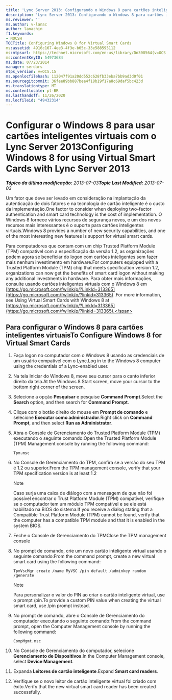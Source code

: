 ```yaml
---
title: 'Lync Server 2013: Configurando o Windows 8 para cartões inteligentes virtuais'
description: 'Lync Server 2013: Configurando o Windows 8 para cartões inteligentes virtuais.'
ms.reviewer: ''
ms.author: v-lanac
author: lanachin
f1.keywords:
- NOCSH
TOCTitle: Configuring Windows 8 for Virtual Smart Cards
ms:assetid: 4916c167-4ee3-4f3e-b65c-33e588595112
ms:mtpsurl: https://technet.microsoft.com/en-us/library/Dn308564(v=OCS.15)
ms:contentKeyID: 54973684
ms.date: 07/23/2014
manager: serdars
mtps_version: v=OCS.15
ms.openlocfilehash: 112047f91a20dd552c628fb33eba7bb9ad3d0f01
ms.sourcegitcommit: 36fee89bb887bea4f18b19f17a8c69daf5bc423d
ms.translationtype: MT
ms.contentlocale: pt-BR
ms.lasthandoff: 11/26/2020
ms.locfileid: "49432314"
---
```

# <a name="configuring-windows-8-for-using-virtual-smart-cards-with-lync-server-2013"></a><span data-ttu-id="b3317-103">Configurar o Windows 8 para usar cartões inteligentes virtuais com o Lync Server 2013</span><span class="sxs-lookup"><span data-stu-id="b3317-103">Configuring Windows 8 for using Virtual Smart Cards with Lync Server 2013</span></span>

<div data-xmlns="http://www.w3.org/1999/xhtml">

<div class="topic" data-xmlns="http://www.w3.org/1999/xhtml" data-msxsl="urn:schemas-microsoft-com:xslt" data-cs="https://msdn.microsoft.com/">

<div data-asp="https://msdn2.microsoft.com/asp">



</div>

<div id="mainSection">

<div id="mainBody"><span data-ttu-id="b3317-104">

<span> </span></span><span class="sxs-lookup"><span data-stu-id="b3317-104">

<span> </span></span></span>

<span data-ttu-id="b3317-105">_**Tópico da última modificação:** 2013-07-03_</span><span class="sxs-lookup"><span data-stu-id="b3317-105">_**Topic Last Modified:** 2013-07-03_</span></span>

<span data-ttu-id="b3317-106">Um fator que deve ser levado em consideração na implantação da autenticação de dois fatores e na tecnologia de cartão inteligente é o custo da implementação.</span><span class="sxs-lookup"><span data-stu-id="b3317-106">One factor to consider when deploying two-factor authentication and smart card technology is the cost of implementation.</span></span> <span data-ttu-id="b3317-107">O Windows 8 fornece vários recursos de segurança novos, e um dos novos recursos mais interessantes é o suporte para cartões inteligentes virtuais.</span><span class="sxs-lookup"><span data-stu-id="b3317-107">Windows 8 provides a number of new security capabilities, and one of the most interesting new features is support for virtual smart cards.</span></span>

<span data-ttu-id="b3317-108">Para computadores que contam com um chip Trusted Platform Module (TPM) compatível com a especificação da versão 1.2, as organizações podem agora se beneficiar do logon com cartões inteligentes sem fazer mais nenhum investimento em hardware.</span><span class="sxs-lookup"><span data-stu-id="b3317-108">For computers equipped with a Trusted Platform Module (TPM) chip that meets specification version 1.2, organizations can now get the benefits of smart card logon without making any additional investments in hardware.</span></span> <span data-ttu-id="b3317-109">Para obter mais informações, consulte usando cartões inteligentes virtuais com o Windows 8 em [https://go.microsoft.com/fwlink/p/?LinkId=313365](https://go.microsoft.com/fwlink/p/?linkid=313365) .</span><span class="sxs-lookup"><span data-stu-id="b3317-109">For more information, see Using Virtual Smart Cards with Windows 8 at [https://go.microsoft.com/fwlink/p/?LinkId=313365](https://go.microsoft.com/fwlink/p/?linkid=313365).</span></span>

<div>

## <a name="to-configure-windows-8-for-virtual-smart-cards"></a><span data-ttu-id="b3317-110">Para configurar o Windows 8 para cartões inteligentes virtuais</span><span class="sxs-lookup"><span data-stu-id="b3317-110">To Configure Windows 8 for Virtual Smart Cards</span></span>

1.  <span data-ttu-id="b3317-111">Faça logon no computador com o Windows 8 usando as credenciais de um usuário compatível com o Lync.</span><span class="sxs-lookup"><span data-stu-id="b3317-111">Log in to the Windows 8 computer using the credentials of a Lync-enabled user.</span></span>

2.  <span data-ttu-id="b3317-112">Na tela Iniciar do Windows 8, mova seu cursor para o canto inferior direito da tela.</span><span class="sxs-lookup"><span data-stu-id="b3317-112">At the Windows 8 Start screen, move your cursor to the bottom right corner of the screen.</span></span>

3.  <span data-ttu-id="b3317-113">Selecione a opção **Pesquisar** e pesquise **Command Prompt**.</span><span class="sxs-lookup"><span data-stu-id="b3317-113">Select the **Search** option, and then search for **Command Prompt**.</span></span>

4.  <span data-ttu-id="b3317-114">Clique com o botão direito do mouse em **Prompt de comando** e selecione **Executar como administrador**.</span><span class="sxs-lookup"><span data-stu-id="b3317-114">Right click on **Command Prompt**, and then select **Run as Administrator**.</span></span>

5.  <span data-ttu-id="b3317-115">Abra o Console de Gerenciamento do Trusted Platform Module (TPM) executando o seguinte comando:</span><span class="sxs-lookup"><span data-stu-id="b3317-115">Open the Trusted Platform Module (TPM) Management console by running the following command:</span></span>
    
        Tpm.msc

6.  <span data-ttu-id="b3317-116">No Console de Gerenciamento do TPM, confira se a versão do seu TPM é 1.2 ou superior.</span><span class="sxs-lookup"><span data-stu-id="b3317-116">From the TPM management console, verify that your TPM specification version is at least 1.2</span></span>
    
    <div>
    

    > [!NOTE]  
    > <span data-ttu-id="b3317-117">Caso surja uma caixa de diálogo com a mensagem de que não foi possível encontrar o Trust Platform Module (TPM) compatível, verifique se o computador tem um módulo TPM compatível e se ele está habilitado na BIOS do sistema.</span><span class="sxs-lookup"><span data-stu-id="b3317-117">If you receive a dialog stating that a Compatible Trust Platform Module (TPM) cannot be found, verify that the computer has a compatible TPM module and that it is enabled in the system BIOS.</span></span>

    
    </div>

7.  <span data-ttu-id="b3317-118">Feche o Console de Gerenciamento do TPM</span><span class="sxs-lookup"><span data-stu-id="b3317-118">Close the TPM management console</span></span>

8.  <span data-ttu-id="b3317-119">No prompt de comando, crie um novo cartão inteligente virtual usando o seguinte comando:</span><span class="sxs-lookup"><span data-stu-id="b3317-119">From the command prompt, create a new virtual smart card using the following command:</span></span>
    
        TpmVscMgr create /name MyVSC /pin default /adminkey random /generate
    
    <div>
    

    > [!NOTE]  
    > <span data-ttu-id="b3317-120">Para personalizar o valor do PIN ao criar o cartão inteligente virtual, use o prompt /pin.</span><span class="sxs-lookup"><span data-stu-id="b3317-120">To provide a custom PIN value when creating the virtual smart card, use /pin prompt instead.</span></span>

    
    </div>

9.  <span data-ttu-id="b3317-121">No prompt de comando, abre o Console de Gerenciamento do computador executando o seguinte comando:</span><span class="sxs-lookup"><span data-stu-id="b3317-121">From the command prompt, open the Computer Management console by running the following command:</span></span>
    
        CompMgmt.msc

10. <span data-ttu-id="b3317-122">No Console de Gerenciamento do computador, selecione **Gerenciamento de Dispositivos**.</span><span class="sxs-lookup"><span data-stu-id="b3317-122">In the Computer Management console, select **Device Management**.</span></span>

11. <span data-ttu-id="b3317-123">Expanda **Leitores de cartão inteligente**.</span><span class="sxs-lookup"><span data-stu-id="b3317-123">Expand **Smart card readers**.</span></span>

12. <span data-ttu-id="b3317-124">Verifique se o novo leitor de cartão inteligente virtual foi criado com êxito.</span><span class="sxs-lookup"><span data-stu-id="b3317-124">Verify that the new virtual smart card reader has been created successfully.</span></span>

<span data-ttu-id="b3317-125"></div>

</div>

<span> </span>

</div>

</div>

</span><span class="sxs-lookup"><span data-stu-id="b3317-125"></div>

</div>

<span> </span>

</div>

</div>

</span></span></div>

